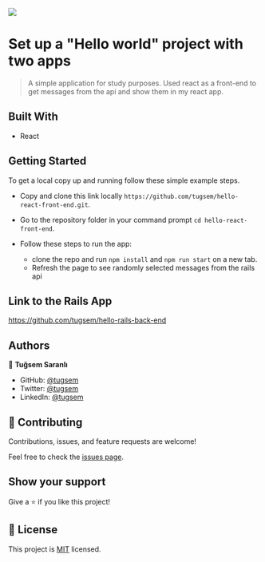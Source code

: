 ![](https://img.shields.io/badge/Microverse-blueviolet)

# Set up a "Hello world" project with two apps

> A simple application for study purposes. Used react as a front-end to get messages from the api and show them in my react app.

## Built With

- React


## Getting Started
To get a local copy up and running follow these simple example steps.

- Copy and clone this link locally `https://github.com/tugsem/hello-react-front-end.git`.
- Go to the repository folder in your command prompt `cd hello-react-front-end`.

- Follow these steps to run the app:
  - clone the repo  and run `npm install` and `npm run start` on a new tab.
  - Refresh the page to see randomly selected messages from the rails api

## Link to the Rails App
 https://github.com/tugsem/hello-rails-back-end

## Authors

👤 **Tuğsem Saranlı**

- GitHub: [@tugsem](https://github.com/tugsem)
- Twitter: [@tugsem](https://twitter.com/tugsemSaranli)
- LinkedIn: [@tugsem](https://linkedin.com/in/tugsem)

## 🤝 Contributing

Contributions, issues, and feature requests are welcome!

Feel free to check the [issues page](../../issues/).

## Show your support

Give a ⭐️ if you like this project!

## 📝 License

This project is [MIT](./MIT.md) licensed.
